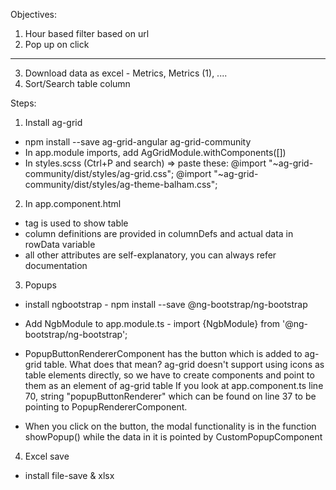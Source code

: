 Objectives:

  1. Hour based filter based on url
  2. Pop up on click
  ------------
  3. Download data as excel - Metrics, Metrics (1), ....
  4. Sort/Search table column


Steps:

1. Install ag-grid
  - npm install --save ag-grid-angular ag-grid-community
  - In app.module imports, add AgGridModule.withComponents([])
  - In styles.scss (Ctrl+P and search) => paste these:
      @import "~ag-grid-community/dist/styles/ag-grid.css";
      @import "~ag-grid-community/dist/styles/ag-theme-balham.css";

2. In app.component.html
  - <ag-grid-angular> tag is used to show table
  - column definitions are provided in columnDefs and actual data in rowData variable
  - all other attributes are self-explanatory, you can always refer documentation

3. Popups
  - install ngbootstrap - npm install --save @ng-bootstrap/ng-bootstrap
  - Add NgbModule to app.module.ts - import {NgbModule} from '@ng-bootstrap/ng-bootstrap';

  - PopupButtonRendererComponent has the button which is added to ag-grid table.
    What does that mean? ag-grid doesn't support using icons as table elements directly,
    so we have to create components and point to them as an element of ag-grid table
    If you look at app.component.ts line 70, string "popupButtonRenderer" which can be
    found on line 37 to be pointing to PopupRendererComponent.

  - When you click on the button, the modal functionality is in the function showPopup()
    while the data in it is pointed by CustomPopupComponent


4. Excel save
  - install file-save & xlsx